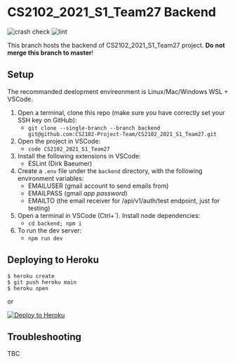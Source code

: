 # CS2102_2021_S1_Team27 Backend

![crash check](https://github.com/CS2102-Project-Team/CS2102_2021_S1_Team27/workflows/Test%20if%20it%20crashes%20XD/badge.svg)
![lint](https://github.com/CS2102-Project-Team/CS2102_2021_S1_Team27/workflows/ESlint/badge.svg)

This branch hosts the backend of CS2102_2021_S1_Team27 project. **Do not merge this branch to master**!

## Setup

The recommanded deelopment envireonment is Linux/Mac/Windows WSL + VSCode.

1. Open a terminal, clone this repo (make sure you have correctly set your SSH key on GitHub):
   - `git clone --single-branch --branch backend git@github.com:CS2102-Project-Team/CS2102_2021_S1_Team27.git`
2. Open the project in VSCode:
   - `code CS2102_2021_S1_Team27`
3. Install the following extensions in VSCode:
   - ESLint (Dirk Baeumer)
4. Create a `.env` file under the `backend` directory, with the following environment variables:
   - EMAILUSER (gmail account to send emails from)
   - EMAILPASS (gmail *app password*)
   - EMAILTO (the email receiver for /api/v1/auth/test endpoint, just for testing)
5. Open a terminal in VSCode (Ctrl+`). Install node dependencies:
   - `cd backend; npm i`
6. To run the dev server:
   - `npm run dev`

## Deploying to Heroku

```
$ heroku create
$ git push heroku main
$ heroku open
```
or

[![Deploy to Heroku](https://www.herokucdn.com/deploy/button.png)](https://heroku.com/deploy)

## Troubleshooting

TBC
